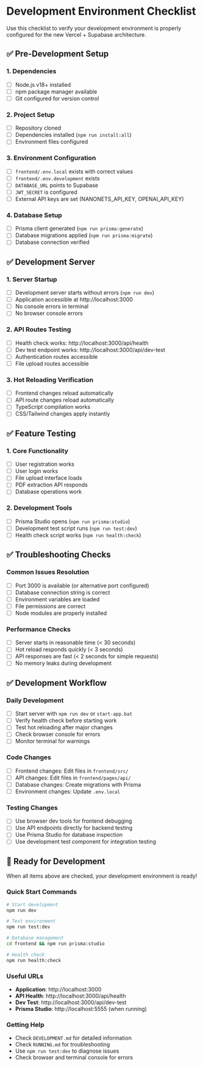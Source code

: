# Development Environment Checklist

Use this checklist to verify your development environment is properly configured for the new Vercel + Supabase architecture.

## ✅ Pre-Development Setup

### 1. Dependencies
- [ ] Node.js v18+ installed
- [ ] npm package manager available
- [ ] Git configured for version control

### 2. Project Setup
- [ ] Repository cloned
- [ ] Dependencies installed (`npm run install:all`)
- [ ] Environment files configured

### 3. Environment Configuration
- [ ] `frontend/.env.local` exists with correct values
- [ ] `frontend/.env.development` exists
- [ ] `DATABASE_URL` points to Supabase
- [ ] `JWT_SECRET` is configured
- [ ] External API keys are set (NANONETS_API_KEY, OPENAI_API_KEY)

### 4. Database Setup
- [ ] Prisma client generated (`npm run prisma:generate`)
- [ ] Database migrations applied (`npm run prisma:migrate`)
- [ ] Database connection verified

## ✅ Development Server

### 1. Server Startup
- [ ] Development server starts without errors (`npm run dev`)
- [ ] Application accessible at http://localhost:3000
- [ ] No console errors in terminal
- [ ] No browser console errors

### 2. API Routes Testing
- [ ] Health check works: http://localhost:3000/api/health
- [ ] Dev test endpoint works: http://localhost:3000/api/dev-test
- [ ] Authentication routes accessible
- [ ] File upload routes accessible

### 3. Hot Reloading Verification
- [ ] Frontend changes reload automatically
- [ ] API route changes reload automatically
- [ ] TypeScript compilation works
- [ ] CSS/Tailwind changes apply instantly

## ✅ Feature Testing

### 1. Core Functionality
- [ ] User registration works
- [ ] User login works
- [ ] File upload interface loads
- [ ] PDF extraction API responds
- [ ] Database operations work

### 2. Development Tools
- [ ] Prisma Studio opens (`npm run prisma:studio`)
- [ ] Development test script runs (`npm run test:dev`)
- [ ] Health check script works (`npm run health:check`)

## ✅ Troubleshooting Checks

### Common Issues Resolution
- [ ] Port 3000 is available (or alternative port configured)
- [ ] Database connection string is correct
- [ ] Environment variables are loaded
- [ ] File permissions are correct
- [ ] Node modules are properly installed

### Performance Checks
- [ ] Server starts in reasonable time (< 30 seconds)
- [ ] Hot reload responds quickly (< 3 seconds)
- [ ] API responses are fast (< 2 seconds for simple requests)
- [ ] No memory leaks during development

## ✅ Development Workflow

### Daily Development
- [ ] Start server with `npm run dev` or `start-app.bat`
- [ ] Verify health check before starting work
- [ ] Test hot reloading after major changes
- [ ] Check browser console for errors
- [ ] Monitor terminal for warnings

### Code Changes
- [ ] Frontend changes: Edit files in `frontend/src/`
- [ ] API changes: Edit files in `frontend/pages/api/`
- [ ] Database changes: Create migrations with Prisma
- [ ] Environment changes: Update `.env.local`

### Testing Changes
- [ ] Use browser dev tools for frontend debugging
- [ ] Use API endpoints directly for backend testing
- [ ] Use Prisma Studio for database inspection
- [ ] Use development test component for integration testing

## 🚀 Ready for Development

When all items above are checked, your development environment is ready!

### Quick Start Commands
```bash
# Start development
npm run dev

# Test environment
npm run test:dev

# Database management
cd frontend && npm run prisma:studio

# Health check
npm run health:check
```

### Useful URLs
- **Application**: http://localhost:3000
- **API Health**: http://localhost:3000/api/health
- **Dev Test**: http://localhost:3000/api/dev-test
- **Prisma Studio**: http://localhost:5555 (when running)

### Getting Help
- Check `DEVELOPMENT.md` for detailed information
- Check `RUNNING.md` for troubleshooting
- Use `npm run test:dev` to diagnose issues
- Check browser and terminal console for errors